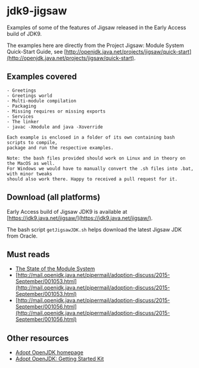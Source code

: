 # jdk9-jigsaw

Examples of some of the features of Jigsaw released in the Early Access build of JDK9.

The examples here are directly from the Project Jigsaw: Module System Quick-Start Guide,
see [http://openjdk.java.net/projects/jigsaw/quick-start](http://openjdk.java.net/projects/jigsaw/quick-start).

## Examples covered
    - Greetings
    - Greetings world
    - Multi-module compilation
    - Packaging
    - Missing requires or missing exports
    - Services
    - The linker
    - javac -Xmodule and java -Xoverride

    Each example is enclosed in a folder of its own containing bash scripts to compile, 
    package and run the respective examples.

    Note: the bash files provided should work on Linux and in theory on the MacOS as well.
    For Windows we would have to manually convert the .sh files into .bat, with minor tweaks
    should also work there. Happy to received a pull request for it.

## Download (all platforms)
Early Access build of Jigsaw JDK9 is available at [https://jdk9.java.net/jigsaw/](https://jdk9.java.net/jigsaw/).

The bash script ```getJigsawJDK.sh``` helps download the latest Jigsaw JDK from Oracle.   
    
## Must reads
- [The State of the Module System](http://openjdk.java.net/projects/jigsaw/spec/sotms/)
- [http://mail.openjdk.java.net/pipermail/adoption-discuss/2015-September/001053.html](http://mail.openjdk.java.net/pipermail/adoption-discuss/2015-September/001053.html) <br/>
- [http://mail.openjdk.java.net/pipermail/adoption-discuss/2015-September/001056.html](http://mail.openjdk.java.net/pipermail/adoption-discuss/2015-September/001056.html)

## Other resources
- [Adopt OpenJDK homepage](https://adoptopenjdk.java.net/)
- [Adopt OpenJDK: Getting Started Kit](http://bit.ly/1NUkPWw)